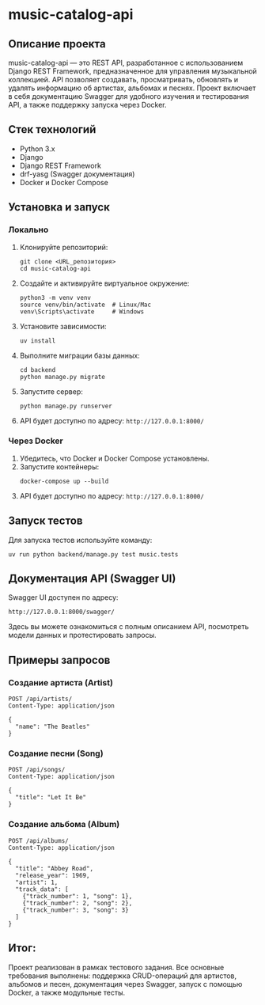 # music-catalog-api

## Описание проекта
music-catalog-api — это REST API, разработанное с использованием Django REST Framework, предназначенное для управления музыкальной коллекцией. API позволяет создавать, просматривать, обновлять и удалять информацию об артистах, альбомах и песнях. Проект включает в себя документацию Swagger для удобного изучения и тестирования API, а также поддержку запуска через Docker.

## Стек технологий
- Python 3.x
- Django
- Django REST Framework
- drf-yasg (Swagger документация)
- Docker и Docker Compose

## Установка и запуск

### Локально
1. Клонируйте репозиторий:
   ```
   git clone <URL_репозитория>
   cd music-catalog-api
   ```
2. Создайте и активируйте виртуальное окружение:
   ```
   python3 -m venv venv
   source venv/bin/activate  # Linux/Mac
   venv\Scripts\activate     # Windows
   ```
3. Установите зависимости:
   ```
   uv install
   ```
4. Выполните миграции базы данных:
   ```
   cd backend
   python manage.py migrate
   ```
5. Запустите сервер:
   ```
   python manage.py runserver
   ```
6. API будет доступно по адресу: `http://127.0.0.1:8000/`

### Через Docker
1. Убедитесь, что Docker и Docker Compose установлены.
2. Запустите контейнеры:
   ```
   docker-compose up --build
   ```
3. API будет доступно по адресу: `http://127.0.0.1:8000/`

## Запуск тестов
Для запуска тестов используйте команду:
```
uv run python backend/manage.py test music.tests
```

## Документация API (Swagger UI)
Swagger UI доступен по адресу:
```
http://127.0.0.1:8000/swagger/
```
Здесь вы можете ознакомиться с полным описанием API, посмотреть модели данных и протестировать запросы.

## Примеры запросов

### Создание артиста (Artist)
```
POST /api/artists/
Content-Type: application/json

{
  "name": "The Beatles"
}
```

### Создание песни (Song)
```
POST /api/songs/
Content-Type: application/json

{
  "title": "Let It Be"
}
```

### Создание альбома (Album)
```
POST /api/albums/
Content-Type: application/json

{
  "title": "Abbey Road",
  "release_year": 1969,
  "artist": 1,
  "track_data": [
    {"track_number": 1, "song": 1},
    {"track_number": 2, "song": 2},
    {"track_number": 3, "song": 3}
  ]
}
```

## Итог:

Проект реализован в рамках тестового задания. Все основные требования выполнены: поддержка CRUD-операций для артистов, альбомов и песен, документация через Swagger, запуск с помощью Docker, а также модульные тесты.


